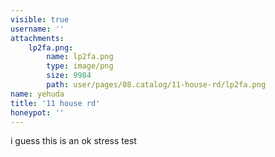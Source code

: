 ```yaml
---
visible: true
username: ''
attachments:
    lp2fa.png:
        name: lp2fa.png
        type: image/png
        size: 9984
        path: user/pages/08.catalog/11-house-rd/lp2fa.png
name: yehuda
title: '11 house rd'
honeypot: ''
---
```


i guess this is an ok stress test